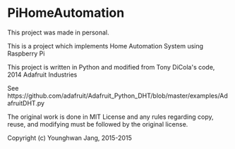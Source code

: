 # PiHomeAutomation
<p>This project was made in personal.</p>
<p>This is a project which implements Home Automation System using Raspberry Pi</p>
<p>This project is written in Python and modified from Tony DiCola's code, 2014 Adafruit Industries</p>
<p>See https://github.com/adafruit/Adafruit_Python_DHT/blob/master/examples/AdafruitDHT.py</p>
<p>The original work is done in MIT License and any rules regarding copy, reuse, and modifying must be followed by the original license.</p>
<p>Copyright (c) Younghwan Jang, 2015-2015</p>
